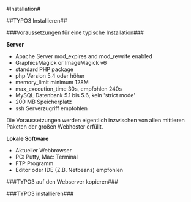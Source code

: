 #Installation#

##TYPO3 Installieren##

###Voraussetzungen für eine typische Installation###

**Server**
* Apache Server mod_expires and mod_rewrite enabled
* GraphicsMagick or ImageMagick v6
* standard PHP package
 * php Version 5.4 oder höher
  * memory_limit minimum 128M
  * max_execution_time 30s, empfohlen 240s
* MySQL Datenbank 5.1 bis 5.6, kein 'strict mode'
* 200 MB Speicherplatz
* ssh Serverzugriff empfohlen

Die Voraussetzungen werden eigentlich inzwischen von allen mittleren Paketen der großen Webhoster erfüllt.

**Lokale Software**
* Aktueller Webbrowser
* PC: Putty, Mac: Terminal
* FTP Programm
* Editor oder IDE (Z.B. Netbeans) empfohlen


###TYPO3 auf den Webserver kopieren###



###TYPO3 installieren###
